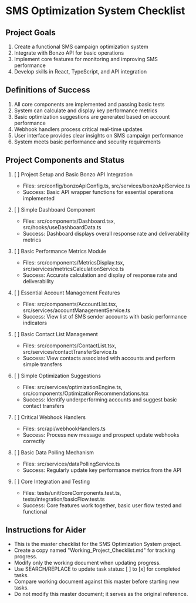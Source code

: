 # SMS Optimization System Checklist

## Project Goals
1. Create a functional SMS campaign optimization system
2. Integrate with Bonzo API for basic operations
3. Implement core features for monitoring and improving SMS performance
4. Develop skills in React, TypeScript, and API integration

## Definitions of Success
1. All core components are implemented and passing basic tests
2. System can calculate and display key performance metrics
3. Basic optimization suggestions are generated based on account performance
4. Webhook handlers process critical real-time updates
5. User interface provides clear insights on SMS campaign performance
6. System meets basic performance and security requirements

## Project Components and Status
1. [ ] Project Setup and Basic Bonzo API Integration
   - Files: src/config/bonzoApiConfig.ts, src/services/bonzoApiService.ts
   - Success: Basic API wrapper functions for essential operations implemented

2. [ ] Simple Dashboard Component
   - Files: src/components/Dashboard.tsx, src/hooks/useDashboardData.ts
   - Success: Dashboard displays overall response rate and deliverability metrics

3. [ ] Basic Performance Metrics Module
   - Files: src/components/MetricsDisplay.tsx, src/services/metricsCalculationService.ts
   - Success: Accurate calculation and display of response rate and deliverability

4. [ ] Essential Account Management Features
   - Files: src/components/AccountList.tsx, src/services/accountManagementService.ts
   - Success: View list of SMS sender accounts with basic performance indicators

5. [ ] Basic Contact List Management
   - Files: src/components/ContactList.tsx, src/services/contactTransferService.ts
   - Success: View contacts associated with accounts and perform simple transfers

6. [ ] Simple Optimization Suggestions
   - Files: src/services/optimizationEngine.ts, src/components/OptimizationRecommendations.tsx
   - Success: Identify underperforming accounts and suggest basic contact transfers

7. [ ] Critical Webhook Handlers
   - Files: src/api/webhookHandlers.ts
   - Success: Process new message and prospect update webhooks correctly

8. [ ] Basic Data Polling Mechanism
   - Files: src/services/dataPollingService.ts
   - Success: Regularly update key performance metrics from the API

9. [ ] Core Integration and Testing
   - Files: tests/unit/coreComponents.test.ts, tests/integration/basicFlow.test.ts
   - Success: Core features work together, basic user flow tested and functional

## Instructions for Aider
- This is the master checklist for the SMS Optimization System project.
- Create a copy named "Working_Project_Checklist.md" for tracking progress.
- Modify only the working document when updating progress.
- Use SEARCH/REPLACE to update task status: [ ] to [x] for completed tasks.
- Compare working document against this master before starting new tasks.
- Do not modify this master document; it serves as the original reference.
